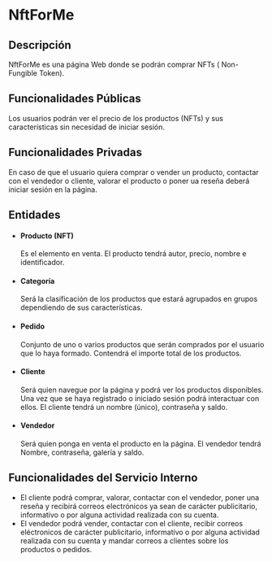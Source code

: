 # NftForMe
## Descripción
NftForMe es una página Web donde se podrán comprar NFTs ( Non-Fungible Token). 
## Funcionalidades Públicas
Los usuarios podrán ver el precio de los productos (NFTs) y sus características sin necesidad de iniciar sesión.
## Funcionalidades Privadas
En caso de que el usuario quiera comprar o vender un producto, contactar con el vendedor o cliente, valorar el producto o poner ua reseña deberá iniciar sesión en la página. 
## Entidades 
- #### Producto (NFT)
  Es el elemento en venta. El producto tendrá autor, precio, nombre e identificador.
- #### Categoría
  Será la clasificación de los productos que estará agrupados en grupos dependiendo de sus características.
- #### Pedido
  Conjunto de uno o varios productos que serán comprados por el usuario que lo haya formado. Contendrá el importe total de los productos.
- #### Cliente
  Será quien navegue por la página y podrá ver los productos disponibles. Una vez que se haya registrado o iniciado sesión podrá interactuar con ellos. El cliente tendrá un nombre (único), contraseña y saldo.
- #### Vendedor
  Será quien ponga en venta el producto en la página. El vendedor tendrá Nombre, contraseña, galería y saldo.
## Funcionalidades del Servicio Interno
- El cliente podrá comprar, valorar, contactar con el vendedor, poner una reseña y recibirá correos electrónicos ya sean de carácter publicitario, informativo o por alguna actividad realizada con su cuenta. 
- El vendedor podrá vender, contactar con el cliente, recibir correos eléctronicos de carácter publicitario, informativo o por alguna actividad realizada con su cuenta y mandar correos a clientes sobre los productos o pedidos.
